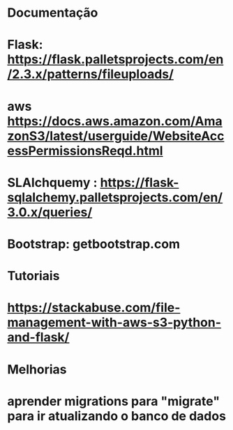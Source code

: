 # Documentação
# Flask:  https://flask.palletsprojects.com/en/2.3.x/patterns/fileuploads/
# aws https://docs.aws.amazon.com/AmazonS3/latest/userguide/WebsiteAccessPermissionsReqd.html
# SLAlchquemy : https://flask-sqlalchemy.palletsprojects.com/en/3.0.x/queries/
# Bootstrap: getbootstrap.com


# Tutoriais
# https://stackabuse.com/file-management-with-aws-s3-python-and-flask/

# Melhorias
# aprender migrations para "migrate" para ir atualizando o banco de dados